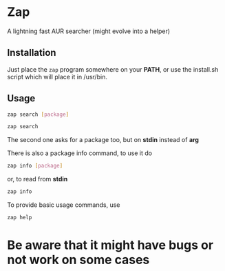 # Zap

A lightning fast AUR searcher (might evolve into a helper)

Installation
------------

Just place the `zap` program somewhere on your **PATH**, or use the install.sh script which will place it in /usr/bin.

Usage
-----


```sh
zap search [package]
```

```sh
zap search
```

The second one asks for a package too, but on **stdin** instead of **arg**

There is also a package info command, to use it do

```sh
zap info [package]
```

or, to read from **stdin**

```sh
zap info
```


To provide basic usage commands, use

```sh
zap help
```

Be aware that it might have bugs or not work on some cases
=======

